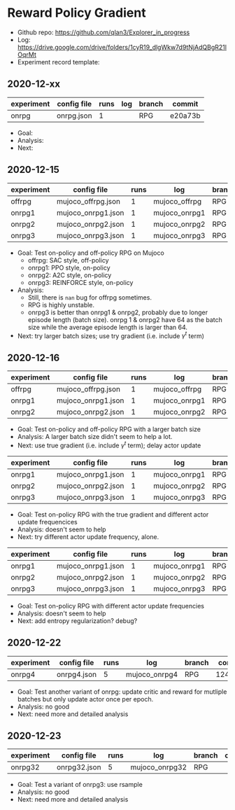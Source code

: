 # Reward Policy Gradient

- Github repo: https://github.com/qlan3/Explorer_in_progress
- Log: https://drive.google.com/drive/folders/1cyR19_dlgWkw7d9tNjAdQBgR21lOqrMt
- Experiment record template:

## 2020-12-xx

| experiment | config file | runs |  log   | branch | commit  |
| ---------- | ----------- | ---- | ------ | ------ | ------- |
|   onrpg    |  onrpg.json |   1  |        |   RPG  | e20a73b |

  - Goal:
  - Analysis:
  - Next:

## 2020-12-15

| experiment | config file | runs |  log   | branch | commit  |
| ---------- | ----------- | ---- | ------ | ------ | ------- |
|   offrpg   | mujoco_offrpg.json |  1   |  mujoco_offrpg  |  RPG   | e20a73b |
|   onrpg1   | mujoco_onrpg1.json |  1   |  mujoco_onrpg1  |  RPG   | e20a73b |
|   onrpg2   | mujoco_onrpg2.json |  1   |  mujoco_onrpg2  |  RPG   | e20a73b |
|   onrpg3   | mujoco_onrpg3.json |  1   |  mujoco_onrpg3  |  RPG   | e20a73b |

  - Goal: Test on-policy and off-policy RPG on Mujoco
    - offrpg: SAC style, off-policy
    - onrpg1: PPO style, on-policy
    - onrpg2: A2C style, on-policy
    - onrpg3: REINFORCE style, on-policy
  - Analysis:
    - Still, there is `nan` bug for offrpg sometimes.
    - RPG is highly unstable.
    - onrpg3 is better than onrpg1 & onrpg2, probably due to longer episode length (batch size). onrpg 1 & onrpg2 have 64 as the batch size while the average episode length is larger than 64.
  - Next: try larger batch sizes; use try gradient (i.e. include $\gamma^t$ term)


## 2020-12-16

| experiment | config file | runs |  log   | branch | commit  |
| ---------- | ----------- | ---- | ------ | ------ | ------- |
|   offrpg   | mujoco_offrpg.json |  1   |  mujoco_offrpg  |  RPG   | 9f27c34 |
|   onrpg1   | mujoco_onrpg1.json |  1   |  mujoco_onrpg1  |  RPG   | 9f27c34 |
|   onrpg2   | mujoco_onrpg2.json |  1   |  mujoco_onrpg2  |  RPG   | 9f27c34 |

  - Goal: Test on-policy and off-policy RPG with a larger batch size
  - Analysis: A larger batch size didn't seem to help a lot.
  - Next: use true gradient (i.e. include $\gamma^t$ term); delay actor update


| experiment | config file | runs |  log   | branch | commit  |
| ---------- | ----------- | ---- | ------ | ------ | ------- |
|   onrpg1   | mujoco_onrpg1.json |  1   |  mujoco_onrpg1  |  RPG   | cec1781 |
|   onrpg2   | mujoco_onrpg2.json |  1   |  mujoco_onrpg2  |  RPG   | cec1781 |
|   onrpg3   | mujoco_onrpg3.json |  1   |  mujoco_onrpg3  |  RPG   | cec1781 |

  - Goal: Test on-policy RPG with the true gradient and different actor update frequencices
  - Analysis: doesn't seem to help
  - Next: try different actor update frequency, alone.


| experiment | config file | runs |  log   | branch | commit  |
| ---------- | ----------- | ---- | ------ | ------ | ------- |
|   onrpg1   | mujoco_onrpg1.json |  1   |  mujoco_onrpg1  |  RPG   | 0e0ca92 |
|   onrpg2   | mujoco_onrpg2.json |  1   |  mujoco_onrpg2  |  RPG   | 0e0ca92 |
|   onrpg3   | mujoco_onrpg3.json |  1   |  mujoco_onrpg3  |  RPG   | 0e0ca92 |

  - Goal: Test on-policy RPG with different actor update frequencies
  - Analysis: doesn't seem to help
  - Next: add entropy regularization? debug?


## 2020-12-22

| experiment | config file | runs |  log   | branch | commit  |
| ---------- | ----------- | ---- | ------ | ------ | ------- |
|   onrpg4   | onrpg4.json |   5  | mujoco_onrpg4 |  RPG  | 1241e9e |

  - Goal: Test another variant of onrpg: update critic and reward for mutliple batches but only update actor once per epoch.
  - Analysis: no good
  - Next: need more and detailed analysis


## 2020-12-23

| experiment | config file | runs |  log   | branch | commit  |
| ---------- | ----------- | ---- | ------ | ------ | ------- |
|   onrpg32   | onrpg32.json |  5  | mujoco_onrpg32 |  RPG  |  |

  - Goal: Test a variant of onrpg3: use rsample
  - Analysis: no good
  - Next: need more and detailed analysis